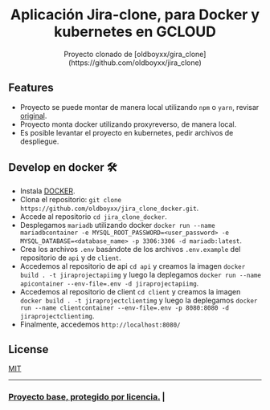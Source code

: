 <h1 align="center">Aplicación Jira-clone, para Docker y kubernetes en GCLOUD</h1>

<div align="center">Proyecto clonado de [oldboyxx/gira_clone](https://github.com/oldboyxx/jira_clone)</div>

## Features
- Proyecto se puede montar de manera local utilizando `npm` o `yarn`, revisar [original](https://github.com/oldboyxx/jira_clone).
- Proyecto monta docker utilizando proxyreverso, de manera local.
- Es posible levantar el proyecto en kubernetes, pedir archivos de despliegue.

## Develop en docker 🛠

- Instala [DOCKER](https://www.docker.com/get-started).
- Clona el repositorio: `git clone https://github.com/oldboyxx/jira_clone_docker.git`.
- Accede al repositorio `cd jira_clone_docker`.
- Desplegamos `mariadb` utilizando docker `docker run --name mariadbcontainer -e MYSQL_ROOT_PASSWORD=<user_password> -e MYSQL_DATABASE=<database_name> -p 3306:3306 -d mariadb:latest`.
- Crea los archivos `.env` basándote de los archivos `.env.example` del repositorio de `api` y de `client`.
- Accedemos al repositorio de api `cd api` y creamos la imagen `docker build . -t jiraprojectapiimg` y luego la deplegamos `docker run --name apicontainer --env-file=.env -d jiraprojectapiimg`.
- Accedemos al repositorio de client `cd client` y creamos la imagen `docker build . -t jiraprojectclientimg` y luego la deplegamos `docker run --name clientcontainer --env-file=.env -p 8080:8080 -d jiraprojectclientimg`.
- Finalmente, accedemos `http://localhost:8080/`

## License

[MIT](https://opensource.org/licenses/MIT)

<hr>

<h3>
  <a href="https://github.com/oldboyxx/jira_clone">Proyecto base, protegido por licencia.</a> |
</h3>
